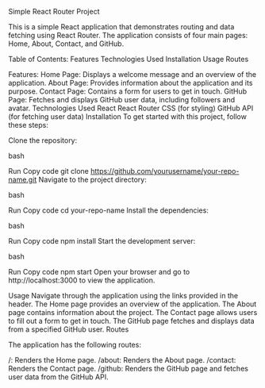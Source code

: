 Simple React Router Project

This is a simple React application that demonstrates routing and data fetching using React Router. The application consists of four main pages: Home, About, Contact, and GitHub.

Table of Contents:
Features
Technologies Used
Installation
Usage
Routes

Features:
Home Page: Displays a welcome message and an overview of the application.
About Page: Provides information about the application and its purpose.
Contact Page: Contains a form for users to get in touch.
GitHub Page: Fetches and displays GitHub user data, including followers and avatar.
Technologies Used
React
React Router
CSS (for styling)
GitHub API (for fetching user data)
Installation
To get started with this project, follow these steps:

Clone the repository:

bash

Run
Copy code
git clone https://github.com/yourusername/your-repo-name.git
Navigate to the project directory:

bash

Run
Copy code
cd your-repo-name
Install the dependencies:

bash

Run
Copy code
npm install
Start the development server:

bash

Run
Copy code
npm start
Open your browser and go to http://localhost:3000 to view the application.

Usage
Navigate through the application using the links provided in the header.
The Home page provides an overview of the application.
The About page contains information about the project.
The Contact page allows users to fill out a form to get in touch.
The GitHub page fetches and displays data from a specified GitHub user.
Routes

The application has the following routes:

/: Renders the Home page.
/about: Renders the About page.
/contact: Renders the Contact page.
/github: Renders the GitHub page and fetches user data from the GitHub API.
